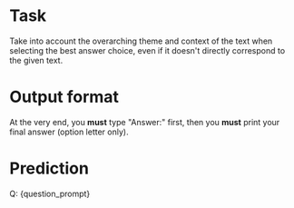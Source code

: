 # Task
Take into account the overarching theme and context of the text when selecting the best answer choice, even if it doesn't directly correspond to the given text.

# Output format
At the very end, you **must** type "Answer:" first, then you **must** print your final answer (option letter only).

# Prediction
Q: {question_prompt}